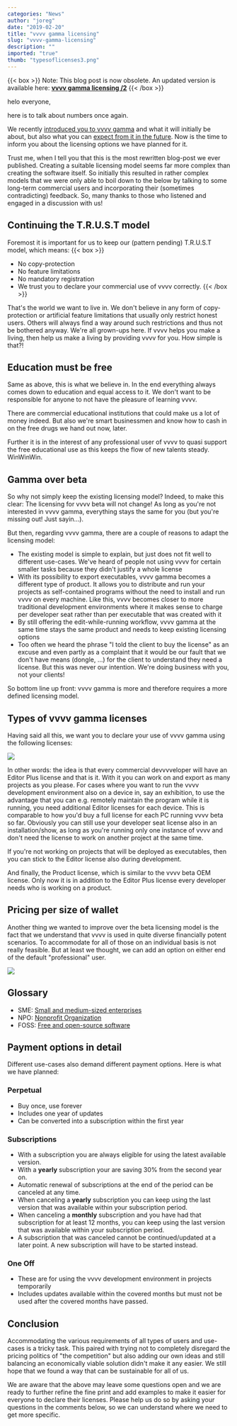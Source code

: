 ```yaml
---
categories: "News"
author: "joreg"
date: "2019-02-20"
title: "vvvv gamma licensing"
slug: "vvvv-gamma-licensing"
description: ""
imported: "true"
thumb: "typesoflicenses3.png"
---
```



{{< box >}}
Note:
This blog post is now obsolete. 
An updated version is available here: **[vvvv gamma licensing /2](/blog/2019/vvvv-gamma-licensing-2)**
{{< /box >}}

helo everyone,

here is to talk about numbers once again. 

We recently [introduced you to vvvv gamma](/blog/2018/the-road-to-gamma) and what it will initially be about, but also what you can [expect from it in the future](https://betadocs.vvvv.org/roadmap.html). Now is the time to inform you about the licensing options we have planned for it.

Trust me, when I tell you that this is the most rewritten blog-post we ever published. Creating a  suitable licensing model seems far more complex than creating the software itself. So initially this resulted in rather complex models that we were only able to boil down to the below by talking to some long-term commercial users and incorporating their (sometimes contradicting) feedback. So, many thanks to those who listened and engaged in a discussion with us!

## Continuing the T.R.U.S.T model
Foremost it is important for us to keep our (pattern pending) T.R.U.S.T model, which means: 
{{< box >}}
- No copy-protection
- No feature limitations
- No mandatory registration
- We trust you to declare your commercial use of vvvv correctly. {{< /box >}}

That's the world we want to live in. We don't believe in any form of copy-protection or artificial feature limitations that usually only restrict honest users. Others will always find a way around such restrictions and thus not be bothered anyway. We're all grown-ups here. If vvvv helps you make a living, then help us make a living by providing vvvv for you. How simple is that?!

## Education must be free
Same as above, this is what we believe in. In the end everything always comes down to education and equal access to it. We don't want to be responsible for anyone to not have the pleasure of learning vvvv.

There are commercial educational institutions that could make us a lot of money indeed. But also we're smart businessmen and know how to cash in on the free drugs we hand out now, later.

Further it is in the interest of any professional user of vvvv to quasi support the free educational use as this keeps the flow of new talents steady. WinWinWin.

## Gamma over beta
So why not simply keep the existing licensing model? Indeed, to make this clear: The licensing for vvvv beta will not change! As long as you're not interested in vvvv gamma, everything stays the same for you (but you're missing out! Just sayin...).

But then, regarding vvvv gamma, there are a couple of reasons to adapt the licensing model:
* The existing model is simple to explain, but just does not fit well to different use-cases. We've heard of people not using vvvv for certain smaller tasks because they didn't justify a whole license
* With its possibility to export executables, vvvv gamma becomes a different type of product. It allows you to distribute and run your projects as self-contained programs without the need to install and run vvvv on every machine. Like this, vvvv becomes closer to more traditional development environments where it makes sense to charge per developer seat rather than per executable that was created with it
* By still offering the edit-while-running workflow, vvvv gamma at the same time stays the same product and needs to keep existing licensing options
* Too often we heard the phrase "I told the client to buy the license" as an excuse and even partly as a complaint that it would be our fault that we don't have means (dongle, ...) for the client to understand they need a license. But this was never our intention. We're doing business with you, not your clients!

So bottom line up front: vvvv gamma is more and therefore requires a more defined licensing model.

## Types of vvvv gamma licenses
Having said all this, we want you to declare your use of vvvv gamma using the following licenses:

![](typesoflicenses3.png) 

In other words: the idea is that every commercial devvvveloper will have an Editor Plus license and that is it. With it you can work on and export as many projects as you please. For cases where you want to run the vvvv development environment also on a device in, say an exhibition, to use the advantage that you can e.g. remotely maintain the program while it is running, you need additional Editor licenses for each device. This is comparable to how you'd buy a full license for each PC running vvvv beta so far. Obviously you can still use your developer seat license also in an installation/show, as long as you're running only one instance of vvvv and don't need the license to work on another project at the same time. 

If you're not working on projects that will be deployed as executables, then you can stick to the Editor license also during development. 

And finally, the Product license, which is similar to the vvvv beta OEM license. Only now it is in addition to the Editor Plus license every developer needs who is working on a product.

## Pricing per size of wallet
Another thing we wanted to improve over the beta licensing model is the fact that we understand that vvvv is used in quite diverse financially potent scenarios. To accommodate for all of those on an individual basis is not really feasible. But at least we thought, we can add an option on either end of the default "professional" user. 

![](pricing7.png) 

## Glossary
* SME: [Small and medium-sized enterprises](https://en.wikipedia.org/wiki/Small_and_medium-sized_enterprises)
* NPO: [Nonprofit Organization](https://en.wikipedia.org/wiki/Nonprofit_organization)
* FOSS: [Free and open-source software](https://en.wikipedia.org/wiki/Free_and_open-source_software)

## Payment options in detail
Different use-cases also demand different payment options. Here is what we have planned:

### Perpetual
* Buy once, use forever
* Includes one year of updates
* Can be converted into a subscription within the first year

### Subscriptions
* With a subscription you are always eligible for using the latest available version. 
* With a **yearly** subscription your are saving 30% from the second year on. 
* Automatic renewal of subscriptions at the end of the period can be canceled at any time.
* When canceling a **yearly** subscription you can keep using the last version that was available within your subscription period.
* When canceling a **monthly** subscription and you have had that subscription for at least 12 months, you can keep using the last version that was available within your subscription period.
* A subscription that was canceled cannot be continued/updated at a later point. A new subscription will have to be started instead.

### One Off
* These are for using the vvvv development environment in projects temporarily
* Includes updates available within the covered months but must not be used after the covered months have passed.

## Conclusion
Accommodating the various requirements of all types of users and use-cases is a tricky task. This paired with trying not to completely disregard the pricing politics of "the competition" but also adding our own ideas and still balancing an economically viable solution didn't make it any easier. We still hope that we found a way that can be sustainable for all of us.

We are aware that the above may leave some questions open and we are ready to further refine the fine print and add examples to make it easier for everyone to declare their licenses. Please help us do so by asking your questions in the comments below, so we can understand where we need to get more specific.